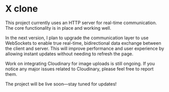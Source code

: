# <h1>X clone</h1>
<p>This project currently uses an HTTP server for real-time communication. The core functionality is in place and working well.<br>

In the next version, I plan to upgrade the communication layer to use WebSockets to enable true real-time, bidirectional data exchange between the client and server. This will improve performance and user experience by allowing instant updates without needing to refresh the page.<br>

Work on integrating Cloudinary for image uploads is still ongoing. If you notice any major issues related to Cloudinary, please feel free to report them.<br>

The project will be live soon—stay tuned for updates!</p>
<br>
